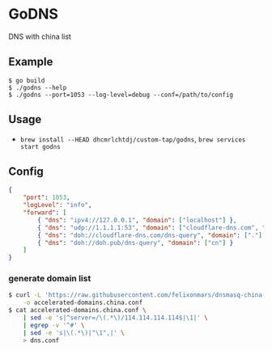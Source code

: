 # GoDNS

DNS with china list

## Example

```
$ go build
$ ./godns --help
$ ./godns --port=1053 --log-level=debug --conf=/path/to/config
```

## Usage

- `brew install --HEAD dhcmrlchtdj/custom-tap/godns`, `brew services start godns`

## Config

```json
{
    "port": 1053,
    "logLevel": "info",
    "forward": [
        { "dns": "ipv4://127.0.0.1", "domain": ["localhost"] },
        { "dns": "udp://1.1.1.1:53", "domain": ["cloudflare-dns.com", "doh.pub"] },
        { "dns": "doh://cloudflare-dns.com/dns-query", "domain": ["."] },
        { "dns": "doh://doh.pub/dns-query", "domain": ["cn"] }
    ]
}
```

### generate domain list

```sh
$ curl -L 'https://raw.githubusercontent.com/felixonmars/dnsmasq-china-list/master/accelerated-domains.china.conf' \
    -o accelerated-domains.china.conf
$ cat accelerated-domains.china.conf \
    | sed -e 's|^server=/\(.*\)/114.114.114.114$|\1|' \
    | egrep -v '^#' \
    | sed -e 's|\(.*\)|"\1",|' \
    > dns.conf
```
